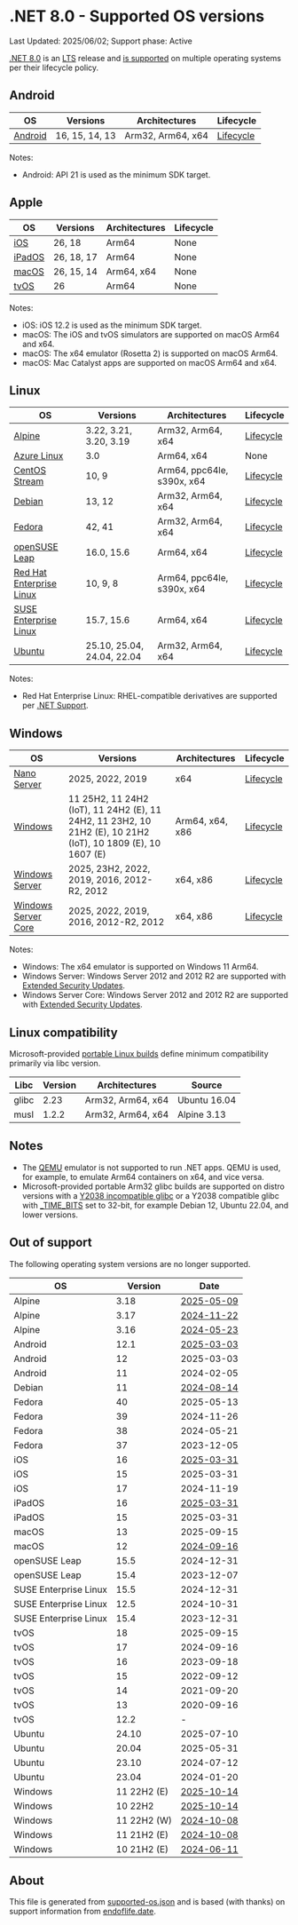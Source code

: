 # .NET 8.0 - Supported OS versions

Last Updated: 2025/06/02; Support phase: Active

[.NET 8.0](README.md) is an [LTS](../../release-policies.md) release and [is supported](../../support.md) on multiple operating systems per their lifecycle policy.

## Android

| OS           | Versions       | Architectures     | Lifecycle      |
| ------------ | -------------- | ----------------- | -------------- |
| [Android][0] | 16, 15, 14, 13 | Arm32, Arm64, x64 | [Lifecycle][1] |

Notes:

* Android: API 21 is used as the minimum SDK target.

[0]: https://www.android.com/
[1]: https://support.google.com/android

## Apple

| OS          | Versions   | Architectures | Lifecycle |
| ----------- | ---------- | ------------- | --------- |
| [iOS][2]    | 26, 18     | Arm64         | None      |
| [iPadOS][3] | 26, 18, 17 | Arm64         | None      |
| [macOS][4]  | 26, 15, 14 | Arm64, x64    | None      |
| [tvOS][5]   | 26         | Arm64         | None      |

Notes:

* iOS: iOS 12.2 is used as the minimum SDK target.
* macOS: The iOS and tvOS simulators are supported on macOS Arm64 and x64.
* macOS: The x64 emulator (Rosetta 2) is supported on macOS Arm64.
* macOS: Mac Catalyst apps are supported on macOS Arm64 and x64.

[2]: https://developer.apple.com/ios/
[3]: https://developer.apple.com/ipados/
[4]: https://developer.apple.com/macos/
[5]: https://developer.apple.com/tvos/

## Linux

| OS                             | Versions                   | Architectures              | Lifecycle       |
| ------------------------------ | -------------------------- | -------------------------- | --------------- |
| [Alpine][6]                    | 3.22, 3.21, 3.20, 3.19     | Arm32, Arm64, x64          | [Lifecycle][7]  |
| [Azure Linux][8]               | 3.0                        | Arm64, x64                 | None            |
| [CentOS Stream][9]             | 10, 9                      | Arm64, ppc64le, s390x, x64 | [Lifecycle][10] |
| [Debian][11]                   | 13, 12                     | Arm32, Arm64, x64          | [Lifecycle][12] |
| [Fedora][13]                   | 42, 41                     | Arm32, Arm64, x64          | [Lifecycle][14] |
| [openSUSE Leap][15]            | 16.0, 15.6                 | Arm64, x64                 | [Lifecycle][16] |
| [Red Hat Enterprise Linux][17] | 10, 9, 8                   | Arm64, ppc64le, s390x, x64 | [Lifecycle][18] |
| [SUSE Enterprise Linux][19]    | 15.7, 15.6                 | Arm64, x64                 | [Lifecycle][20] |
| [Ubuntu][21]                   | 25.10, 25.04, 24.04, 22.04 | Arm32, Arm64, x64          | [Lifecycle][22] |

Notes:

* Red Hat Enterprise Linux: RHEL-compatible derivatives are supported per [.NET Support](../../support.md).

[6]: https://alpinelinux.org/
[7]: https://alpinelinux.org/releases/
[8]: https://github.com/microsoft/azurelinux
[9]: https://centos.org/
[10]: https://www.centos.org/cl-vs-cs/
[11]: https://www.debian.org/
[12]: https://wiki.debian.org/DebianReleases
[13]: https://fedoraproject.org/
[14]: https://fedoraproject.org/wiki/End_of_life
[15]: https://www.opensuse.org/
[16]: https://en.opensuse.org/Lifetime
[17]: https://access.redhat.com/
[18]: https://access.redhat.com/support/policy/updates/errata/
[19]: https://www.suse.com/
[20]: https://www.suse.com/lifecycle/
[21]: https://ubuntu.com/
[22]: https://wiki.ubuntu.com/Releases

## Windows

| OS                        | Versions                                                                                                    | Architectures   | Lifecycle       |
| ------------------------- | ----------------------------------------------------------------------------------------------------------- | --------------- | --------------- |
| [Nano Server][23]         | 2025, 2022, 2019                                                                                            | x64             | [Lifecycle][24] |
| [Windows][25]             | 11 25H2, 11 24H2 (IoT), 11 24H2 (E), 11 24H2, 11 23H2, 10 21H2 (E), 10 21H2 (IoT), 10 1809 (E), 10 1607 (E) | Arm64, x64, x86 | [Lifecycle][26] |
| [Windows Server][27]      | 2025, 23H2, 2022, 2019, 2016, 2012-R2, 2012                                                                 | x64, x86        | [Lifecycle][24] |
| [Windows Server Core][23] | 2025, 2022, 2019, 2016, 2012-R2, 2012                                                                       | x64, x86        | [Lifecycle][24] |

Notes:

* Windows: The x64 emulator is supported on Windows 11 Arm64.
* Windows Server: Windows Server 2012 and 2012 R2 are supported with [Extended Security Updates](https://learn.microsoft.com/windows-server/get-started/extended-security-updates-overview).
* Windows Server Core: Windows Server 2012 and 2012 R2 are supported with [Extended Security Updates](https://learn.microsoft.com/windows-server/get-started/extended-security-updates-overview).

[23]: https://learn.microsoft.com/virtualization/windowscontainers/manage-containers/container-base-images
[24]: https://learn.microsoft.com/windows-server/get-started/windows-server-release-info
[25]: https://www.microsoft.com/windows/
[26]: https://support.microsoft.com/help/13853/windows-lifecycle-fact-sheet
[27]: https://www.microsoft.com/windows-server

## Linux compatibility

Microsoft-provided [portable Linux builds](../../linux.md) define minimum compatibility primarily via libc version.

| Libc  | Version | Architectures     | Source       |
| ----- | ------- | ----------------- | ------------ |
| glibc | 2.23    | Arm32, Arm64, x64 | Ubuntu 16.04 |
| musl  | 1.2.2   | Arm32, Arm64, x64 | Alpine 3.13  |

## Notes

* The [QEMU](https://www.qemu.org/) emulator is not supported to run .NET apps. QEMU is used, for example, to emulate Arm64 containers on x64, and vice versa.
* Microsoft-provided portable Arm32 glibc builds are supported on distro versions with a [Y2038 incompatible glibc](https://github.com/dotnet/core/discussions/9285) or a Y2038 compatible glibc with [_TIME_BITS](https://www.gnu.org/software/libc/manual/html_node/Feature-Test-Macros.html) set to 32-bit, for example Debian 12, Ubuntu 22.04, and lower versions.

## Out of support

The following operating system versions are no longer supported.

| OS      | Version | Date                                                                                                     |
| ------- | ------- | -------------------------------------------------------------------------------------------------------- |
| Alpine  | 3.18    | [2025-05-09](https://alpinelinux.org/posts/Alpine-3.17.10-3.18.9-3.19.4-3.20.3-released.html)            |
| Alpine  | 3.17    | [2024-11-22](https://alpinelinux.org/posts/Alpine-3.17.10-3.18.9-3.19.4-3.20.3-released.html)            |
| Alpine  | 3.16    | [2024-05-23](https://alpinelinux.org/posts/Alpine-3.16.9-3.17.7-3.18.6-released.html)                    |
| Android | 12.1    | [2025-03-03](https://developer.android.com/about/versions/12/12L)                                        |
| Android | 12      | 2025-03-03                                                                                               |
| Android | 11      | 2024-02-05                                                                                               |
| Debian  | 11      | [2024-08-14](https://lists.debian.org/debian-release/2024/06/msg00700.html)                              |
| Fedora  | 40      | 2025-05-13                                                                                               |
| Fedora  | 39      | 2024-11-26                                                                                               |
| Fedora  | 38      | 2024-05-21                                                                                               |
| Fedora  | 37      | 2023-12-05                                                                                               |
| iOS     | 16      | [2025-03-31](https://developer.apple.com/documentation/ios-ipados-release-notes/ios-16-release-notes)    |
| iOS     | 15      | 2025-03-31                                                                                               |
| iOS     | 17      | 2024-11-19                                                                                               |
| iPadOS  | 16      | [2025-03-31](https://developer.apple.com/documentation/ios-ipados-release-notes/ipados-16-release-notes) |
| iPadOS  | 15      | 2025-03-31                                                                                               |
| macOS   | 13      | 2025-09-15                                                                                               |
| macOS   | 12      | [2024-09-16](https://developer.apple.com/documentation/macos-release-notes/macos-12_0_1-release-notes)   |
| openSUSE Leap | 15.5 | 2024-12-31                                                                                            |
| openSUSE Leap | 15.4 | 2023-12-07                                                                                            |
| SUSE Enterprise Linux | 15.5 | 2024-12-31                                                                                    |
| SUSE Enterprise Linux | 12.5 | 2024-10-31                                                                                    |
| SUSE Enterprise Linux | 15.4 | 2023-12-31                                                                                    |
| tvOS    | 18      | 2025-09-15                                                                                               |
| tvOS    | 17      | 2024-09-16                                                                                               |
| tvOS    | 16      | 2023-09-18                                                                                               |
| tvOS    | 15      | 2022-09-12                                                                                               |
| tvOS    | 14      | 2021-09-20                                                                                               |
| tvOS    | 13      | 2020-09-16                                                                                               |
| tvOS    | 12.2    | -                                                                                                        |
| Ubuntu  | 24.10   | 2025-07-10                                                                                               |
| Ubuntu  | 20.04   | 2025-05-31                                                                                               |
| Ubuntu  | 23.10   | 2024-07-12                                                                                               |
| Ubuntu  | 23.04   | 2024-01-20                                                                                               |
| Windows | 11 22H2 (E) | [2025-10-14](https://learn.microsoft.com/windows/release-health/windows11-release-information)       |
| Windows | 10 22H2 | [2025-10-14](https://learn.microsoft.com/windows/release-health/release-information)                     |
| Windows | 11 22H2 (W) | [2024-10-08](https://learn.microsoft.com/windows/release-health/windows11-release-information)       |
| Windows | 11 21H2 (E) | [2024-10-08](https://learn.microsoft.com/windows/release-health/windows11-release-information)       |
| Windows | 10 21H2 (E) | [2024-06-11](https://learn.microsoft.com/lifecycle/products/windows-10-enterprise-and-education)     |

## About

This file is generated from [supported-os.json](supported-os.json) and is based (with thanks) on support information from [endoflife.date](https://endoflife.date/).
